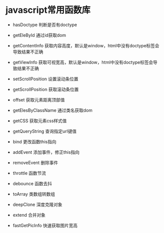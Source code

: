 # javascript常用函数库

- hasDoctype 判断是否有doctype

- getEleById 通过id获取dom

- getContentInfo 获取内容高度，默认是window，html中没有doctype标签会导致结果不正确

- getViewInfo 获取可视宽高，默认是window，html中没有doctype标签会导致结果不正确

- setScrollPosition 设置滚动条位置

- getScrollPosition 获取滚动条位置

- offset 获取元素距离顶部值

- getElesByClassName 通过类名获取dom

- getCSS 获取元素css样式值

- getQueryString 查询指定url键值

- bind 更改函数this指向

- addEvent 添加事件，修正this指向

- removeEvent 删除事件

- throttle 函数节流

- debounce 函数去抖

- toArray 类数组转数组

- deepClone 深度克隆对象

- extend 合并对象

- fastGetPicInfo 快速获取图片宽高

